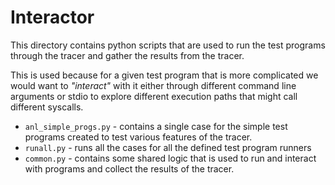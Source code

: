 # Interactor
This directory contains python scripts that are used to run the test programs through the tracer and gather the results from the tracer.

This is used because for a given test program that is more complicated we would want to *"interact"* with it either through different command line arguments or stdio to explore different execution paths that might call different syscalls.

* `anl_simple_progs.py` - contains a single case for the simple test programs created to test various features of the tracer.
* `runall.py` - runs all the cases for all the defined test program runners
* `common.py` - contains some shared logic that is used to run and interact with programs and collect the results of the tracer.
